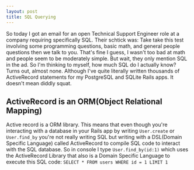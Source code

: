 ```yaml
---
layout: post
title: SQL Querying
---
```

So today I got an email for an open Technical Support Engineer role at a company requiring specifically SQL. Their schtick was: Take take this test involving some programming questions, basic math, and general people questions then we talk to you. That's fine I guess, I wasn't too bad at math and people seem to be moderately simple. But wait, they only mention SQL in the ad. So I'm thinking to myself, how much SQL do I actually know? Turns out, almost none. Although I've quite literally written thousands of ActiveRecord statements for my PostgreSQL and SQLite Rails apps. It doesn't mean diddly squat.

## ActiveRecord is an ORM(Object Relational Mapping)
 Active record is a ORM library. This means that even though you're interacting with a database in your Rails app by writing `User.create` or `User.find_by` you're not really writing SQL but writing with a DSL(Domain Specific Language) called ActiveRecord to compile SQL code to interact with the SQL database. So in console I type ```User.find_by(id:1)```
 which uses the ActiveRecord Library that also is a Domain Specific Language to execute this SQL code:
 ``` SELECT * FROM users WHERE id = 1 LIMIT 1 ```

